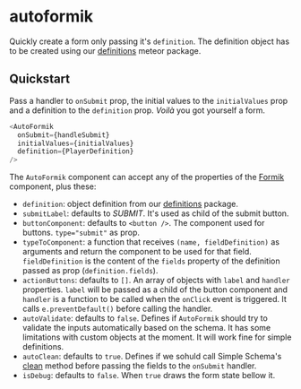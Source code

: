 # autoformik

Quickly create a form only passing it's `definition`. The definition object has
to be created using our [definitions](https://github.com/quavedev/definitions)
meteor package.

## Quickstart

Pass a handler to `onSubmit` prop, the initial values to the `initialValues`
prop and a definition to the `definition` prop. *Voilà* you got yourself a form.  

```javascript
<AutoFormik
  onSubmit={handleSubmit}
  initialValues={initialValues}
  definition={PlayerDefinition}
/>
```

The `AutoFormik` component can accept any of the properties of the 
[Formik](https://formik.org/docs/api/formik) component, plus these:

* `definition`: object definition from our
  [definitions](https://github.com/quavedev/definitions) package.
* `submitLabel`: defaults to *SUBMIT*. It's used as child of the submit button.
* `buttonComponent`: defaults to `<button />`. The component used for buttons.
  `type="submit"` as prop.
* `typeToComponent`: a function that receives `(name, fieldDefinition)` as 
  arguments and return the component to be used for that field. 
  `fieldDefinition` is the content of the `fields` property of the definition
  passed as prop (`definition.fields`). 
* `actionButtons`: defaults to `[]`. An array of objects with `label` and 
  `handler` properties. `label` will be passed as a child of the button 
  component and `handler` is a function to be called when the `onClick` event is
  triggered. It calls `e.preventDefault()` before calling the handler.
* `autoValidate`: defaults to `false`. Defines if `AutoFormik` should try to
  validate the inputs automatically based on the schema. It has some limitations
  with custom objects at the moment. It will work fine for simple definitions.
* `autoClean`: defaults to `true`. Defines if we sohuld call Simple Schema's
  [clean](https://github.com/aldeed/simpl-schema#explicitly-clean-an-object)
  method before passing the fields to the `onSubmit` handler.
* `isDebug`: defaults to `false`. When `true` draws the form state bellow it.



